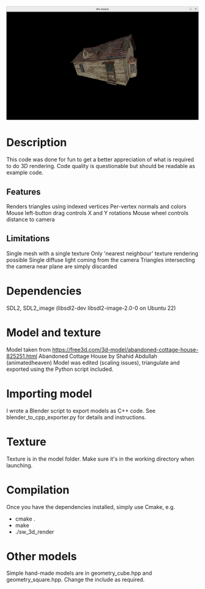 ![Screenshot](screenshot1.png)

# Description
This code was done for fun to get a better appreciation of what is required to do 3D rendering.
Code quality is questionable but should be readable as example code.

## Features
Renders triangles using indexed vertices
Per-vertex normals and colors
Mouse left-button drag controls X and Y rotations
Mouse wheel controls distance to camera

## Limitations
Single mesh with a single texture
Only 'nearest neighbour' texture rendering possible
Single diffuse light coming from the camera
Triangles intersecting the camera near plane are simply discarded

# Dependencies
SDL2, SDL2_image (libsdl2-dev libsdl2-image-2.0-0 on Ubuntu 22)

# Model and texture
Model taken from
https://free3d.com/3d-model/abandoned-cottage-house-825251.html
Abandoned Cottage House by Shahid Abdullah (animatedheaven)
Model was edited (scaling issues), triangulate and exported using the Python script included.

# Importing model
I wrote a Blender script to export models as C++ code. See blender_to_cpp_exporter.py for details and instructions.

# Texture
Texture is in the model folder. Make sure it's in the working directory when launching.

# Compilation
Once you have the dependencies installed, simply use Cmake, e.g.
- cmake .
- make
- ./sw_3d_render

# Other models
Simple hand-made models are in geometry_cube.hpp and geometry_square.hpp. Change the include as required.